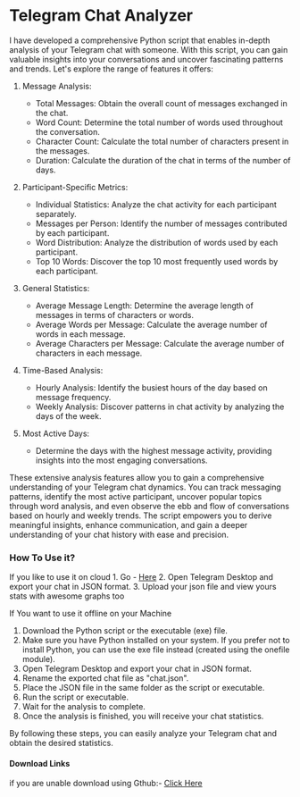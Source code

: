 <h1>Telegram Chat Analyzer</h1>

I have developed a comprehensive Python script that enables in-depth analysis of your Telegram chat with someone. With this script, you can gain valuable insights into your conversations and uncover fascinating patterns and trends. Let's explore the range of features it offers:

1. Message Analysis:
   - Total Messages: Obtain the overall count of messages exchanged in the chat.
   - Word Count: Determine the total number of words used throughout the conversation.
   - Character Count: Calculate the total number of characters present in the messages.
   - Duration: Calculate the duration of the chat in terms of the number of days.

2. Participant-Specific Metrics:
   - Individual Statistics: Analyze the chat activity for each participant separately.
   - Messages per Person: Identify the number of messages contributed by each participant.
   - Word Distribution: Analyze the distribution of words used by each participant.
   - Top 10 Words: Discover the top 10 most frequently used words by each participant.
   
3. General Statistics:
   - Average Message Length: Determine the average length of messages in terms of characters or words.
   - Average Words per Message: Calculate the average number of words in each message.
   - Average Characters per Message: Calculate the average number of characters in each message.

4. Time-Based Analysis:
   - Hourly Analysis: Identify the busiest hours of the day based on message frequency.
   - Weekly Analysis: Discover patterns in chat activity by analyzing the days of the week.

5. Most Active Days:
   - Determine the days with the highest message activity, providing insights into the most engaging conversations.

These extensive analysis features allow you to gain a comprehensive understanding of your Telegram chat dynamics. You can track messaging patterns, identify the most active participant, uncover popular topics through word analysis, and even observe the ebb and flow of conversations based on hourly and weekly trends. The script empowers you to derive meaningful insights, enhance communication, and gain a deeper understanding of your chat history with ease and precision.






<h3>How To Use it?</h3>
If you like to use it on cloud 
1. Go - <a href='https://drive.google.com/drive/u/2/folders/1CW7gXTcLh7ICnK9N6K9drPnkpU55NZh6'>Here</a>
2. Open Telegram Desktop and export your chat in JSON format.
3. Upload your json file and view yours stats with awesome graphs too


If You want to use it offline on your Machine
1. Download the Python script or the executable (exe) file.
2. Make sure you have Python installed on your system. If you prefer not to install Python, you can use the exe file instead (created using the onefile module).
3. Open Telegram Desktop and export your chat in JSON format.
4. Rename the exported chat file as "chat.json".
5. Place the JSON file in the same folder as the script or executable.
6. Run the script or executable.
7. Wait for the analysis to complete.
8. Once the analysis is finished, you will receive your chat statistics.

By following these steps, you can easily analyze your Telegram chat and obtain the desired statistics.


<h4>Download Links</h4>
if you are unable download using Gthub:-
<a href='https://drive.google.com/drive/u/2/folders/1CW7gXTcLh7ICnK9N6K9drPnkpU55NZh6'>Click Here</a>

